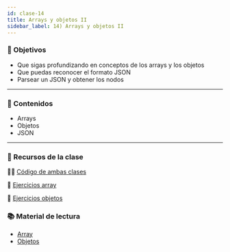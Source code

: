 ```yaml
---
id: clase-14
title: Arrays y objetos II
sidebar_label: 14) Arrays y objetos II
---
```


### 🏁 Objetivos

- Que sigas profundizando en conceptos de los arrays y los objetos
- Que puedas reconocer el formato JSON
- Parsear un JSON y obtener los nodos

---

### 📝 Contenidos

- Arrays
- Objetos
- JSON

---

### 🚀 Recursos de la clase

👩‍💻 [Código de ambas clases](https://github.com/stephsalazar/ADA_3ra-intro-frontend/tree/main/clase14)

💪 [Ejercicios array](https://github.com/Ada-IT/ejercicios-frontend/blob/master/modulo-4/42-arrays.md#estructuras-de-datos-arrays)

💪 [Ejercicios objetos](https://github.com/Ada-IT/ejercicios-frontend/blob/master/modulo-5/ejercicios/objetos.md#segunda-parte---objetos-dinamicos)


### 📚 Material de lectura

- [Array](https://frontend.adaitw.org/docs/js/js05)
- [Objetos](https://frontend.adaitw.org/docs/js/js07)
